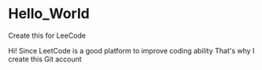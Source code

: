 # Hello_World
Create this for LeeCode

Hi! Since LeetCode is a good platform to improve coding ability
That's why I create this Git account 
